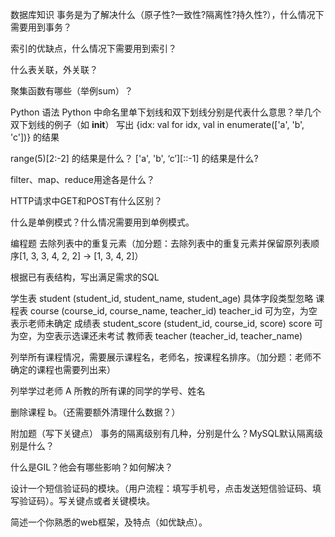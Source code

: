 数据库知识
事务是为了解决什么（原子性?一致性?隔离性?持久性?），什么情况下需要用到事务？

索引的优缺点，什么情况下需要用到索引？

什么表关联，外关联？

聚集函数有哪些（举例sum）？


Python 语法
Python 中命名里单下划线和双下划线分别是代表什么意思？举几个双下划线的例子（如 __init__）
写出 {idx: val for idx, val in enumerate(['a', 'b', 'c'])} 的结果

range(5)[2:-2] 的结果是什么？ ['a', 'b', ‘c’][::-1] 的结果是什么?

filter、map、reduce用途各是什么？

HTTP请求中GET和POST有什么区别？

什么是单例模式？什么情况需要用到单例模式。



编程题
去除列表中的重复元素（加分题：去除列表中的重复元素并保留原列表顺序[1, 3, 3, 4, 2, 2] -> [1, 3, 4, 2]）




根据已有表结构，写出满足需求的SQL

学生表 student (student_id, student_name, student_age)  具体字段类型忽略
课程表 course (course_id, course_name, teacher_id)         teacher_id 可为空，为空表示老师未确定
成绩表 student_score (student_id, course_id, score)          score 可为空，为空表示选课还未考试
教师表 teacher (teacher_id, teacher_name)

列举所有课程情况，需要展示课程名，老师名，按课程名排序。（加分题：老师不确定的课程也需要列出来）



列举学过老师 A 所教的所有课的同学的学号、姓名



删除课程 b。（还需要额外清理什么数据？）





附加题（写下关键点）
事务的隔离级别有几种，分别是什么？MySQL默认隔离级别是什么？



什么是GIL？他会有哪些影响？如何解决？



设计一个短信验证码的模块。（用户流程：填写手机号，点击发送短信验证码、填写验证码）。写关键点或者关键模块。



简述一个你熟悉的web框架，及特点（如优缺点）。